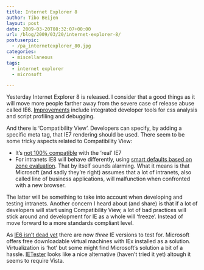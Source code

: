 ```yaml
---
title: Internet Explorer 8
author: Tibo Beijen
layout: post
date: 2009-03-20T08:32:07+00:00
url: /blog/2009/03/20/internet-explorer-8/
postuserpic:
  - /pa_internetexplorer_80.jpg
categories:
  - miscellaneous
tags:
  - internet explorer
  - microsoft

---
```

Yesterday Internet Explorer 8 is released. I consider that a good things as it will move more people farther away from the severe case of release abuse called IE6. [Improvements][1] include integrated developer tools for css analysis and script profiling and debugging. 

And there is &#8216;Compatibility View&#8217;. Developers can specify, by adding a specific meta tag, that IE7 rendering should be used. There seem to be some tricky aspects related to Compatibility View:

  * It&#8217;s [not 100% compatible][2] with the &#8216;real&#8217; IE7
  * For intranets IE8 will behave differently, using [smart defaults based on zone evaluation][3]. That by itself sounds alarming. What it means is that Microsoft (and sadly they&#8217;re right) assumes that a lot of intranets, also called line of business applications, will malfunction when confronted with a new browser.

The latter will be something to take into account when developing and testing intranets. Another concern I heard about (and share) is that if a lot of developers will start using Compatibility View, a lot of bad practices will stick around and development for IE as a whole will &#8216;freeze&#8217;. Instead of move forward to a more standards compliant level.

As [IE6 isn&#8217;t dead yet][4] there are now _three_ IE versions to test for. Microsoft offers free downloadable virtual machines with IEx installed as a solution. Virtualization is &#8216;hot&#8217; but some might find Microsoft&#8217;s solution a bit of a hassle. [IETester][5] looks like a nice alternative (haven&#8217;t tried it yet) altough it seems to require Vista.

 [1]: http://msdn.microsoft.com/en-us/library/cc288472(VS.85).aspx
 [2]: http://blogs.msdn.com/ie/archive/2009/03/12/site-compatibility-and-ie8.aspx
 [3]: http://blogs.msdn.com/ie/archive/2008/08/27/introducing-compatibility-view.aspx
 [4]: http://www.thecounter.com/stats/2009/February/browser.php
 [5]: http://my-debugbar.com/wiki/IETester/HomePage